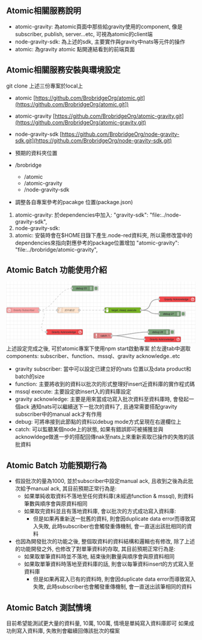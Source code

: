 ## Atomic相關服務說明

- atomic-gravity: 為atomic頁面中那些給gravity使用的component, 像是subscriber, publish, server…etc, 可視為atomic的client端
- node-gravity-sdk: 為上述的sdk, 主要實作與gravity中nats等元件的操作
- atomic: 為gravity atomic 點開連結看到的前端頁面

## Atomic相關服務安裝與環境設定

git clone 上述三份專案於local上

- atomic
[https://github.com/BrobridgeOrg/atomic.git](https://github.com/BrobridgeOrg/atomic.git])
- atomic-gravity
  [https://github.com/BrobridgeOrg/atomic-gravity.git](https://github.com/BrobridgeOrg/atomic-gravity.git)
- node-gravity-sdk
  [https://github.com/BrobridgeOrg/node-gravity-sdk.git](https://github.com/BrobridgeOrg/node-gravity-sdk.git)

- 預期的資料夾位置
- /brobridge
    - /atomic
    - /atomic-gravity
    - /node-gravity-sdk

- 調整各自專案參考的pacakge 位置(package.json)

1. atomic-gravity: 於dependencies中加入: "gravity-sdk": "file:../node-gravity-sdk",
2. node-gravity-sdk:
3. atomic: 安裝時會在$HOME目錄下產生.node-red資料夾, 所以需修改當中的dependencies來指向對應參考的package位置增加 "atomic-gravity": "file:../brobridge/atomic-gravity",

## Atomic Batch 功能使用介紹

![image](/img/atomic-batch1.png)
上述設定完成之後, 可於atomic專案下使用npm start啟動專案
於左邊tab中選取components: subscriber、function、mssql、gravity acknowledge..etc

- gravity subscriber: 當中可以設定已建立好的nats 位置以及data product和batch的size
- function: 主要將收到的資料以批次的形式整理好insert近資料庫的實作程式碼
- mssql execute: 主要設定欲insert入的資料庫設定
- gravity acknowledge: 主要是用來當成功寫入批次資料至資料庫時, 會發起一個ack 通知nats可以繼續送下一批次的資料了, 且通常需要搭配gravity subscriber中的manual ack才有作用
- debug: 可將串接到此節點的資料以debug mode方式呈現在右邊欄位上
- catch: 可以監聽某個node上的狀態, 如果有錯誤即可被捕獲並與acknowldege做進一步的搭配回傳nak至nats上來重新索取已操作的失敗的該批資料

## Atomic Batch 功能預期行為

- 假設批次的量為1000, 並於subscriber中設定manual ack, 且收到之後為此批次給予manual ack, 其目前預期正常行為是:
    - 如果單純收取資料不落地至任何資料庫(未經過function & mssql), 則資料筆數與順序會與原資料相同
    - 如果取完資料並且有落地資料庫, 會以批次的方式成功寫入資料庫:
        - 但是如果再重新送一批舊的資料, 則會因duplicate data error而導致寫入失敗, 此時subscriber也會觸發重傳機制, 會一直送出該批相同的資料
- 也因為開發批次的功能之後, 整個取資料的資料結構和邏輯也有修改, 除了上述的功能開發之外, 也修改了對單筆資料的存取, 其目前預期正常行為是:
    - 如果取單筆資料時並不落地, 結束後則數量與順序會與原資料相同
    - 如果取單筆資料時落地至資料庫的話, 則會以每筆資料insert的方式寫入至資料庫
        - 但是如果再寫入已有的資料時, 則會因duplicate data error而導致寫入失敗, 此時subscriber也會觸發重傳機制, 會一直送出該筆相同的資料

## Atomic Batch 測試情境

目前希望能測試更大量的資料量, 10萬, 100萬, 情境是單純寫入資料庫即可
如果成功則寫入資料庫, 失敗則會繼續回傳該批次的檔案
